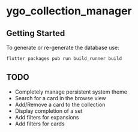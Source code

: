 # ygo_collection_manager

## Getting Started

To generate or re-generate the database use:

```bash
flutter packages pub run build_runner build
```

## TODO

* Completely manage persistent system theme
* Search for a card in the browse view
* Add/Remove a card to the collection
* Display completion of a set
* Add filters for expansions
* Add filters for cards
